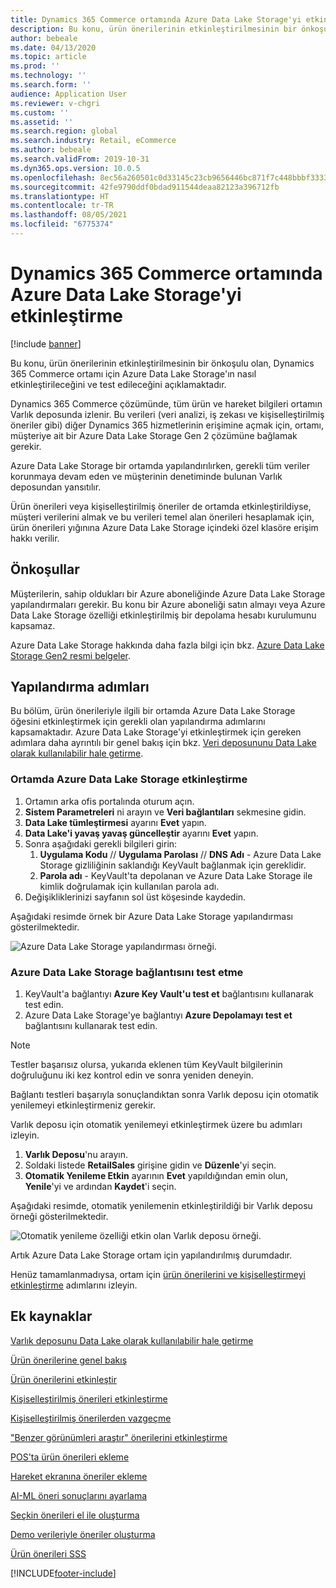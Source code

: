 ```yaml
---
title: Dynamics 365 Commerce ortamında Azure Data Lake Storage'yi etkinleştirme
description: Bu konu, ürün önerilerinin etkinleştirilmesinin bir önkoşulu olan, Dynamics 365 Commerce ortamı için Azure Data Lake Storage'ın nasıl etkinleştirileceğini ve test edileceğini açıklamaktadır.
author: bebeale
ms.date: 04/13/2020
ms.topic: article
ms.prod: ''
ms.technology: ''
ms.search.form: ''
audience: Application User
ms.reviewer: v-chgri
ms.custom: ''
ms.assetid: ''
ms.search.region: global
ms.search.industry: Retail, eCommerce
ms.author: bebeale
ms.search.validFrom: 2019-10-31
ms.dyn365.ops.version: 10.0.5
ms.openlocfilehash: 8ec56a260501c0d33145c23cb9656446bc871f7c448bbbf33330ad591c506e49
ms.sourcegitcommit: 42fe9790ddf0bdad911544deaa82123a396712fb
ms.translationtype: HT
ms.contentlocale: tr-TR
ms.lasthandoff: 08/05/2021
ms.locfileid: "6775374"
---
```

# <a name="enable-azure-data-lake-storage-in-a-dynamics-365-commerce-environment"></a>Dynamics 365 Commerce ortamında Azure Data Lake Storage'yi etkinleştirme

[!include [banner](includes/banner.md)]

Bu konu, ürün önerilerinin etkinleştirilmesinin bir önkoşulu olan, Dynamics 365 Commerce ortamı için Azure Data Lake Storage'ın nasıl etkinleştirileceğini ve test edileceğini açıklamaktadır.

Dynamics 365 Commerce çözümünde, tüm ürün ve hareket bilgileri ortamın Varlık deposunda izlenir. Bu verileri (veri analizi, iş zekası ve kişiselleştirilmiş öneriler gibi) diğer Dynamics 365 hizmetlerinin erişimine açmak için, ortamı, müşteriye ait bir Azure Data Lake Storage Gen 2 çözümüne bağlamak gerekir.

Azure Data Lake Storage bir ortamda yapılandırılırken, gerekli tüm veriler korunmaya devam eden ve müşterinin denetiminde bulunan Varlık deposundan yansıtılır.

Ürün önerileri veya kişiselleştirilmiş öneriler de ortamda etkinleştirildiyse, müşteri verilerini almak ve bu verileri temel alan önerileri hesaplamak için, ürün önerileri yığınına Azure Data Lake Storage içindeki özel klasöre erişim hakkı verilir.

## <a name="prerequisites"></a>Önkoşullar

Müşterilerin, sahip oldukları bir Azure aboneliğinde Azure Data Lake Storage yapılandırmaları gerekir. Bu konu bir Azure aboneliği satın almayı veya Azure Data Lake Storage özelliği etkinleştirilmiş bir depolama hesabı kurulumunu kapsamaz.

Azure Data Lake Storage hakkında daha fazla bilgi için bkz. [Azure Data Lake Storage Gen2 resmi belgeler](https://azure.microsoft.com/pricing/details/storage/data-lake).
  
## <a name="configuration-steps"></a>Yapılandırma adımları

Bu bölüm, ürün önerileriyle ilgili bir ortamda Azure Data Lake Storage öğesini etkinleştirmek için gerekli olan yapılandırma adımlarını kapsamaktadır.
Azure Data Lake Storage'yi etkinleştirmek için gereken adımlara daha ayrıntılı bir genel bakış için bkz. [Veri deposununu Data Lake olarak kullanılabilir hale getirme](../fin-ops-core/dev-itpro/data-entities/entity-store-data-lake.md).

### <a name="enable-azure-data-lake-storage-in-the-environment"></a>Ortamda Azure Data Lake Storage etkinleştirme

1. Ortamın arka ofis portalında oturum açın.
1. **Sistem Parametreleri** ni arayın ve **Veri bağlantıları** sekmesine gidin. 
1. **Data Lake tümleştirmesi** ayarını **Evet** yapın.
1. **Data Lake'i yavaş yavaş güncelleştir** ayarını **Evet** yapın.
1. Sonra aşağıdaki gerekli bilgileri girin:
    1. **Uygulama Kodu** // **Uygulama Parolası** // **DNS Adı** - Azure Data Lake Storage gizliliğinin saklandığı KeyVault bağlanmak için gereklidir.
    1. **Parola adı** - KeyVault'ta depolanan ve Azure Data Lake Storage ile kimlik doğrulamak için kullanılan parola adı.
1. Değişikliklerinizi sayfanın sol üst köşesinde kaydedin.

Aşağıdaki resimde örnek bir Azure Data Lake Storage yapılandırması gösterilmektedir.

![Azure Data Lake Storage yapılandırması örneği.](./media/exampleADLSConfig1.png)

### <a name="test-the-azure-data-lake-storage-connection"></a>Azure Data Lake Storage bağlantısını test etme

1. KeyVault'a bağlantıyı **Azure Key Vault'u test et** bağlantısını kullanarak test edin.
1. Azure Data Lake Storage'ye bağlantıyı **Azure Depolamayı test et** bağlantısını kullanarak test edin.

> [!NOTE]
> Testler başarısız olursa, yukarıda eklenen tüm KeyVault bilgilerinin doğruluğunu iki kez kontrol edin ve sonra yeniden deneyin.

Bağlantı testleri başarıyla sonuçlandıktan sonra Varlık deposu için otomatik yenilemeyi etkinleştirmeniz gerekir.

Varlık deposu için otomatik yenilemeyi etkinleştirmek üzere bu adımları izleyin.

1. **Varlık Deposu**'nu arayın.
1. Soldaki listede **RetailSales** girişine gidin ve **Düzenle**'yi seçin.
1. **Otomatik Yenileme Etkin** ayarının **Evet** yapıldığından emin olun, **Yenile**'yi ve ardından **Kaydet**'i seçin.

Aşağıdaki resimde, otomatik yenilemenin etkinleştirildiği bir Varlık deposu örneği gösterilmektedir.

![Otomatik yenileme özelliği etkin olan Varlık deposu örneği.](./media/exampleADLSConfig2.png)

Artık Azure Data Lake Storage ortam için yapılandırılmış durumdadır. 

Henüz tamamlanmadıysa, ortam için [ürün önerilerini ve kişiselleştirmeyi etkinleştirme](enable-product-recommendations.md) adımlarını izleyin.

## <a name="additional-resources"></a>Ek kaynaklar

[Varlık deposunu Data Lake olarak kullanılabilir hale getirme](../fin-ops-core/dev-itpro/data-entities/entity-store-data-lake.md)

[Ürün önerilerine genel bakış](product-recommendations.md)

[Ürün önerilerini etkinleştir](enable-product-recommendations.md)

[Kişiselleştirilmiş önerileri etkinleştirme](personalized-recommendations.md)

[Kişiselleştirilmiş önerilerden vazgeçme](personalization-gdpr.md)

["Benzer görünümleri araştır" önerilerini etkinleştirme](shop-similar-looks.md)

[POS'ta ürün önerileri ekleme](product.md)

[Hareket ekranına öneriler ekleme](add-recommendations-control-pos-screen.md)

[AI-ML öneri sonuçlarını ayarlama](modify-product-recommendation-results.md)

[Seçkin önerileri el ile oluşturma](create-editorial-recommendation-lists.md)

[Demo verileriyle öneriler oluşturma](product-recommendations-demo-data.md)

[Ürün önerileri SSS](faq-recommendations.md)


[!INCLUDE[footer-include](../includes/footer-banner.md)]
